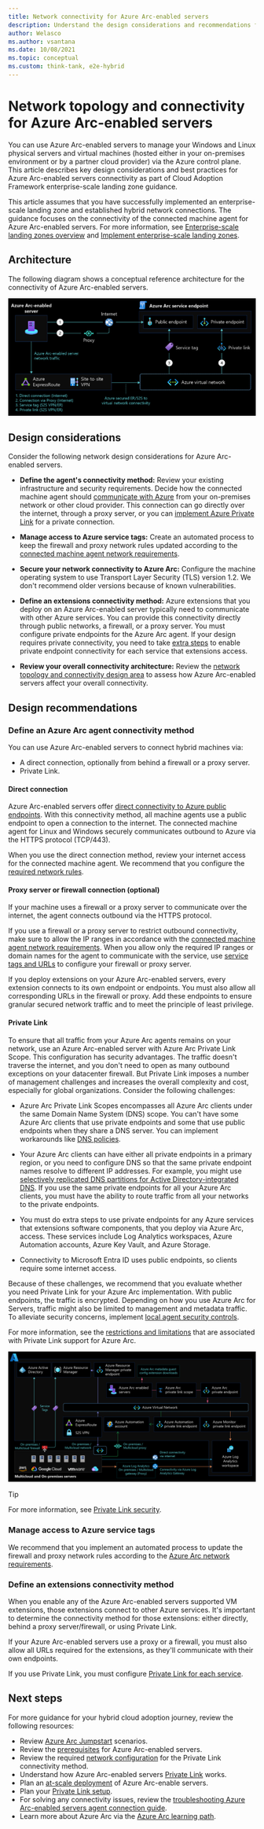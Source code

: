 ```yaml
---
title: Network connectivity for Azure Arc-enabled servers
description: Understand the design considerations and recommendations for network connectivity of Azure Arc-enabled servers.
author: Welasco
ms.author: vsantana
ms.date: 10/08/2021
ms.topic: conceptual
ms.custom: think-tank, e2e-hybrid
---
```


# Network topology and connectivity for Azure Arc-enabled servers

You can use Azure Arc-enabled servers to manage your Windows and Linux physical servers and virtual machines (hosted either in your on-premises environment or by a partner cloud provider) via the Azure control plane. This article describes key design considerations and best practices for Azure Arc-enabled servers connectivity as part of Cloud Adoption Framework enterprise-scale landing zone guidance.

This article assumes that you have successfully implemented an enterprise-scale landing zone and established hybrid network connections. The guidance focuses on the connectivity of the connected machine agent for Azure Arc-enabled servers. For more information, see [Enterprise-scale landing zones overview](../../../ready/enterprise-scale/index.md) and [Implement enterprise-scale landing zones](../../../ready/enterprise-scale/implementation.md).

## Architecture

The following diagram shows a conceptual reference architecture for the connectivity of Azure Arc-enabled servers.

[![Diagram that shows Azure Arc-enabled servers connectivity options.](./media/arc-enabled-servers-connectivity-options.png)](./media/arc-enabled-servers-connectivity-options.png#lightbox)

## Design considerations

Consider the following network design considerations for Azure Arc-enabled servers.

- **Define the agent's connectivity method:** Review your existing infrastructure and security requirements. Decide how the connected machine agent should [communicate with Azure](/azure/azure-arc/servers/network-requirements) from your on-premises network or other cloud provider. This connection can go directly over the internet, through a proxy server, or you can [implement Azure Private Link](/azure/azure-arc/servers/private-link-security) for a private connection.

- **Manage access to Azure service tags:** Create an automated process to keep the firewall and proxy network rules updated according to the [connected machine agent network requirements](/azure/azure-arc/servers/network-requirements).
- **Secure your network connectivity to Azure Arc:** Configure the machine operating system to use Transport Layer Security (TLS) version 1.2. We don't recommend older versions because of known vulnerabilities.
- **Define an extensions connectivity method:** Azure extensions that you deploy on an Azure Arc-enabled server typically need to communicate with other Azure services. You can provide this connectivity directly through public networks, a firewall, or a proxy server. You must configure private endpoints for the Azure Arc agent. If your design requires private connectivity, you need to take [extra steps](/azure/azure-arc/servers/private-link-security#how-it-works) to enable private endpoint connectivity for each service that extensions access.
- **Review your overall connectivity architecture:** Review the [network topology and connectivity design area](../../../ready/landing-zone/design-area/network-topology-and-connectivity.md) to assess how Azure Arc-enabled servers affect your overall connectivity.

## Design recommendations

### Define an Azure Arc agent connectivity method

You can use Azure Arc-enabled servers to connect hybrid machines via:

- A direct connection, optionally from behind a firewall or a proxy server.
- Private Link.

#### Direct connection

Azure Arc-enabled servers offer [direct connectivity to Azure public endpoints](/azure/azure-arc/servers/network-requirements#networking-configuration). With this connectivity method, all machine agents use a public endpoint to open a connection to the internet. The connected machine agent for Linux and Windows securely communicates outbound to Azure via the HTTPS protocol (TCP/443).

When you use the direct connection method, review your internet access for the connected machine agent. We recommend that you configure the [required network rules](/azure/azure-arc/servers/network-requirements).

#### Proxy server or firewall connection (optional)

If your machine uses a firewall or a proxy server to communicate over the internet, the agent connects outbound via the HTTPS protocol.

If you use a firewall or a proxy server to restrict outbound connectivity, make sure to allow the IP ranges in accordance with the [connected machine agent network requirements](/azure/azure-arc/servers/network-requirements). When you allow only the required IP ranges or domain names for the agent to communicate with the service, use [service tags and URLs](/azure/azure-arc/servers/network-requirements#service-tags) to configure your firewall or proxy server.

If you deploy extensions on your Azure Arc-enabled servers, every extension connects to its own endpoint or endpoints. You must also allow all corresponding URLs in the firewall or proxy. Add these endpoints to ensure granular secured network traffic and to meet the principle of least privilege.

#### Private Link

To ensure that all traffic from your Azure Arc agents remains on your network, use an Azure Arc-enabled server with Azure Arc Private Link Scope. This configuration has security advantages. The traffic doesn't traverse the internet, and you don't need to open as many outbound exceptions on your datacenter firewall. But Private Link imposes a number of management challenges and increases the overall complexity and cost, especially for global organizations. Consider the following challenges:

- Azure Arc Private Link Scopes encompasses all Azure Arc clients under the same Domain Name System (DNS) scope. You can't have some Azure Arc clients that use private endpoints and some that use public endpoints when they share a DNS server. You can implement workarounds like [DNS policies](/windows-server/networking/dns/deploy/dns-policies-overview).

- Your Azure Arc clients can have either all private endpoints in a primary region, or you need to configure DNS so that the same private endpoint names resolve to different IP addresses. For example, you might use [selectively replicated DNS partitions for Active Directory-integrated DNS](/troubleshoot/windows-server/networking/create-apply-custom-application-directory-partition). If you use the same private endpoints for all your Azure Arc clients, you must have the ability to route traffic from all your networks to the private endpoints.
- You must do extra steps to use private endpoints for any Azure services that extensions software components, that you deploy via Azure Arc, access. These services include Log Analytics workspaces, Azure Automation accounts, Azure Key Vault, and Azure Storage.
- Connectivity to Microsoft Entra ID uses public endpoints, so clients require some internet access.

Because of these challenges, we recommend that you evaluate whether you need Private Link for your Azure Arc implementation. With public endpoints, the traffic is encrypted. Depending on how you use Azure Arc for Servers, traffic might also be limited to management and metadata traffic. To alleviate security concerns, implement [local agent security controls](/azure/azure-arc/servers/security-overview#local-agent-security-controls).

For more information, see the [restrictions and limitations](/azure/azure-arc/servers/private-link-security#restrictions-and-limitations) that are associated with Private Link support for Azure Arc.

[![Diagram that shows the Azure Arc-enabled servers Private Link topology.](./media/arc-enabled-servers-private-link-topology.png)](./media/arc-enabled-servers-private-link-topology.png#lightbox)

> [!TIP]
> For more information, see [Private Link security](/azure/azure-arc/servers/private-link-security#how-it-works).

### Manage access to Azure service tags

We recommend that you implement an automated process to update the firewall and proxy network rules according to the [Azure Arc network requirements](/azure/azure-arc/servers/network-requirements).

### Define an extensions connectivity method

When you enable any of the Azure Arc-enabled servers supported VM extensions, those extensions connect to other Azure services. It's important to determine the connectivity method for those extensions: either directly, behind a proxy server/firewall, or using Private Link.

If your Azure Arc-enabled servers use a proxy or a firewall, you must also allow all URLs required for the extensions, as they'll communicate with their own endpoints.

If you use Private Link, you must configure [Private Link for each service](/azure/azure-arc/servers/private-link-security#how-it-works).

## Next steps

For more guidance for your hybrid cloud adoption journey,  review the following resources:

- Review [Azure Arc Jumpstart](https://azurearcjumpstart.io/azure_arc_jumpstart/azure_arc_servers/day2/) scenarios.
- Review the [prerequisites](/azure/azure-arc/servers/prerequisites) for Azure Arc-enabled servers.
- Review the required [network configuration](/azure/azure-arc/servers/private-link-security#network-configuration) for the Private Link connectivity method.
- Understand how Azure Arc-enabled servers [Private Link](/azure/azure-arc/servers/private-link-security#how-it-works) works.
- Plan an [at-scale deployment](/azure/azure-arc/servers/plan-at-scale-deployment) of Azure Arc-enable servers.
- Plan your [Private Link setup](/azure/azure-arc/servers/private-link-security#planning-your-private-link-setup).
- For solving any connectivity issues, review the [troubleshooting Azure Arc-enabled servers agent connection guide](/azure/azure-arc/servers/troubleshoot-agent-onboard).
- Learn more about Azure Arc via the [Azure Arc learning path](/training/paths/manage-hybrid-infrastructure-with-azure-arc/).
